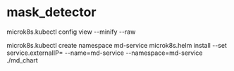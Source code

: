 # mask_detector

microk8s.kubectl config view --minify --raw


microk8s.kubectl create namespace md-service
microk8s.helm install --set service.externalIP=<external ip> --name=md-service --namespace=md-service ./md_chart

